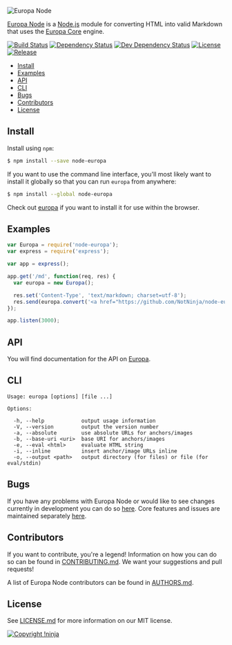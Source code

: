 ![Europa Node](https://cdn.rawgit.com/NotNinja/europa-branding/master/assets/banner-node-europa/node-europa-banner-754x200.png)

[Europa Node](https://github.com/NotNinja/node-europa) is a [Node.js](https://nodejs.org) module for converting HTML
into valid Markdown that uses the [Europa Core](https://github.com/NotNinja/europa-core) engine.

[![Build Status](https://img.shields.io/travis/NotNinja/node-europa/develop.svg?style=flat-square)](https://travis-ci.org/NotNinja/node-europa)
[![Dependency Status](https://img.shields.io/david/NotNinja/node-europa.svg?style=flat-square)](https://david-dm.org/NotNinja/node-europa)
[![Dev Dependency Status](https://img.shields.io/david/dev/NotNinja/node-europa.svg?style=flat-square)](https://david-dm.org/NotNinja/node-europa?type=dev)
[![License](https://img.shields.io/npm/l/node-europa.svg?style=flat-square)](https://github.com/NotNinja/node-europa/blob/master/LICENSE.md)
[![Release](https://img.shields.io/npm/v/node-europa.svg?style=flat-square)](https://www.npmjs.com/package/node-europa)

* [Install](#install)
* [Examples](#examples)
* [API](#api)
* [CLI](#cli)
* [Bugs](#bugs)
* [Contributors](#contributors)
* [License](#license)

## Install

Install using `npm`:

``` bash
$ npm install --save node-europa
```

If you want to use the command line interface, you'll most likely want to install it globally so that you can run
`europa` from anywhere:

``` bash
$ npm install --global node-europa
```

Check out [europa](https://github.com/NotNinja/europa) if you want to install it for use within the browser.

## Examples

``` javascript
var Europa = require('node-europa');
var express = require('express');

var app = express();

app.get('/md', function(req, res) {
  var europa = new Europa();

  res.set('Content-Type', 'text/markdown; charset=utf-8');
  res.send(europa.convert('<a href="https://github.com/NotNinja/node-europa">Europa Node</a>'));
});

app.listen(3000);
```

## API

You will find documentation for the API on [Europa](https://github.com/NotNinja/europa).

## CLI

    Usage: europa [options] [file ...]

    Options:

      -h, --help            output usage information
      -V, --version         output the version number
      -a, --absolute        use absolute URLs for anchors/images
      -b, --base-uri <uri>  base URI for anchors/images
      -e, --eval <html>     evaluate HTML string
      -i, --inline          insert anchor/image URLs inline
      -o, --output <path>   output directory (for files) or file (for eval/stdin)

## Bugs

If you have any problems with Europa Node or would like to see changes currently in development you can do so
[here](https://github.com/NotNinja/node-europa/issues). Core features and issues are maintained separately
[here](https://github.com/NotNinja/europa-core/issues).

## Contributors

If you want to contribute, you're a legend! Information on how you can do so can be found in
[CONTRIBUTING.md](https://github.com/NotNinja/node-europa/blob/master/CONTRIBUTING.md). We want your suggestions and
pull requests!

A list of Europa Node contributors can be found in
[AUTHORS.md](https://github.com/NotNinja/node-europa/blob/master/AUTHORS.md).

## License

See [LICENSE.md](https://github.com/NotNinja/node-europa/raw/master/LICENSE.md) for more information on our MIT license.

[![Copyright !ninja](https://cdn.rawgit.com/NotNinja/branding/master/assets/copyright/base/not-ninja-copyright-186x25.png)](https://not.ninja)
